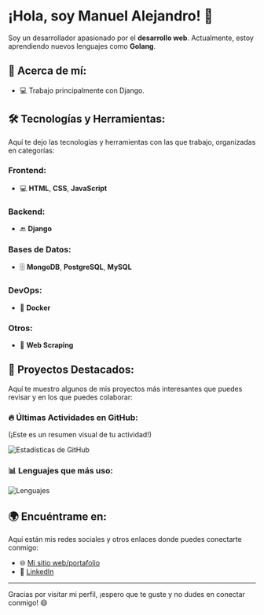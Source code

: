 # ¡Hola, soy Manuel Alejandro! 👋

Soy un desarrollador apasionado por el __desarrollo web__. Actualmente, estoy aprendiendo nuevos lenguajes como __Golang__.

## 🚀 Acerca de mí:
- 💻 Trabajo principalmente con Django.

## 🛠 Tecnologías y Herramientas:
Aquí te dejo las tecnologías y herramientas con las que trabajo, organizadas en categorías:

### Frontend:
- 💻 **HTML**, **CSS**, **JavaScript**
### Backend:
- 🔙 **Django**

### Bases de Datos:
- 🗄️ **MongoDB**, **PostgreSQL**, **MySQL**

### DevOps:
- 🚀 **Docker**

### Otros:
- 🤖 **Web Scraping**

## 🌟 Proyectos Destacados:
Aquí te muestro algunos de mis proyectos más interesantes que puedes revisar y en los que puedes colaborar:

### 🔥 Últimas Actividades en GitHub:
(¡Este es un resumen visual de tu actividad!)

![Estadísticas de GitHub](https://github-readme-stats.vercel.app/api?username=3Al3&show_icons=true&hide_title=true&hide=prs&count_private=true&theme=radical)

### 📊 Lenguajes que más uso:
![Lenguajes](https://github-readme-stats.vercel.app/api/top-langs/?username=3Al3&layout=compact&theme=radical)

## 🌍 Encuéntrame en:
Aquí están mis redes sociales y otros enlaces donde puedes conectarte conmigo:

- 🌐 [Mi sitio web/portafolio](https://web-production-df87.up.railway.app/)
- 💼 [LinkedIn](https://www.linkedin.com/in/manuel-alejandro-mej%C3%ADas-puebla-175005283/)

---

Gracias por visitar mi perfil, ¡espero que te guste y no dudes en conectar conmigo! 😄

